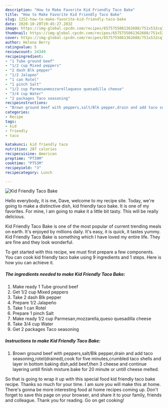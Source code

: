 ```yaml
---
description: "How to Make Favorite Kid Friendly Taco Bake"
title: "How to Make Favorite Kid Friendly Taco Bake"
slug: 1252-how-to-make-favorite-kid-friendly-taco-bake
date: 2020-10-20T19:45:27.283Z
image: https://img-global.cpcdn.com/recipes/6575755061362688/751x532cq70/kid-friendly-taco-bake-recipe-main-photo.jpg
thumbnail: https://img-global.cpcdn.com/recipes/6575755061362688/751x532cq70/kid-friendly-taco-bake-recipe-main-photo.jpg
cover: https://img-global.cpcdn.com/recipes/6575755061362688/751x532cq70/kid-friendly-taco-bake-recipe-main-photo.jpg
author: Helena Berry
ratingvalue: 5
reviewcount: 24349
recipeingredient:
- "1 Tube ground beef"
- "1/2 cup Mixed peppers"
- "2 dash Blk pepper"
- "1/2 Jalapeo"
- "1 can Rotel"
- "1 pinch Salt"
- "1/2 cup Parmesanmozzarellaqueso quesadilla cheese"
- "3/4 cup Water"
- "2 packages Taco seasoning"
recipeinstructions:
- "Brown ground beef with peppers,salt/Blk pepper,drain and add taco seasoning,rotel(drained),cook for five minutes,crumbled taco shells and layer in bottom baking dish,add beef,then 3 cheese and continue layering untill finish mixture.bake for 20 minute or untill cheese melted."
categories:
- Recipe
tags:
- kid
- friendly
- taco

katakunci: kid friendly taco 
nutrition: 287 calories
recipecuisine: American
preptime: "PT39M"
cooktime: "PT53M"
recipeyield: "3"
recipecategory: Lunch

---
```



![Kid Friendly Taco Bake](https://img-global.cpcdn.com/recipes/6575755061362688/751x532cq70/kid-friendly-taco-bake-recipe-main-photo.jpg)

Hello everybody, it is me, Dave, welcome to my recipe site. Today, we're going to make a distinctive dish, kid friendly taco bake. It is one of my favorites. For mine, I am going to make it a little bit tasty. This will be really delicious.

Kid Friendly Taco Bake is one of the most popular of current trending meals on earth. It's enjoyed by millions daily. It's easy, it is quick, it tastes yummy. Kid Friendly Taco Bake is something which I have loved my entire life. They are fine and they look wonderful.




To get started with this recipe, we must first prepare a few components. You can cook kid friendly taco bake using 9 ingredients and 1 steps. Here is how you can achieve it.

<!--inarticleads1-->

##### The ingredients needed to make Kid Friendly Taco Bake:

1. Make ready 1 Tube ground beef
1. Get 1/2 cup Mixed peppers
1. Take 2 dash Blk pepper
1. Prepare 1/2 Jalapeño
1. Take 1 can Rotel
1. Prepare 1 pinch Salt
1. Make ready 1/2 cup Parmesan,mozzarella,queso quesadilla cheese
1. Take 3/4 cup Water
1. Get 2 packages Taco seasoning




<!--inarticleads2-->

##### Instructions to make Kid Friendly Taco Bake:

1. Brown ground beef with peppers,salt/Blk pepper,drain and add taco seasoning,rotel(drained),cook for five minutes,crumbled taco shells and layer in bottom baking dish,add beef,then 3 cheese and continue layering untill finish mixture.bake for 20 minute or untill cheese melted.




So that is going to wrap it up with this special food kid friendly taco bake recipe. Thanks so much for your time. I am sure you will make this at home. There's gonna be more interesting food at home recipes coming up. Don't forget to save this page on your browser, and share it to your family, friends and colleague. Thank you for reading. Go on get cooking!
